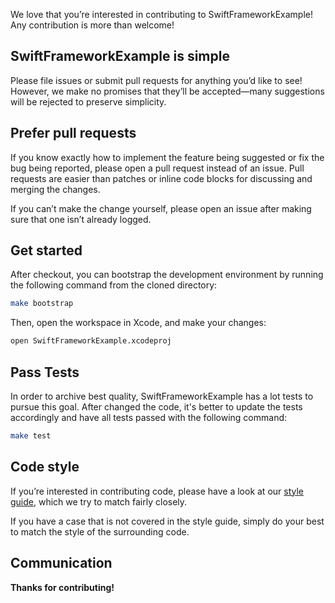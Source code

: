 We love that you’re interested in contributing to SwiftFrameworkExample! Any contribution is more than welcome!

## SwiftFrameworkExample is simple

Please file issues or submit pull requests for anything you’d like to see! However, we make no promises that they’ll be accepted—many suggestions will be rejected to preserve simplicity.

## Prefer pull requests

If you know exactly how to implement the feature being suggested or fix the bug being reported, please open a pull request instead of an issue. Pull requests are easier than patches or inline code blocks for discussing and merging the changes.

If you can’t make the change yourself, please open an issue after making sure that one isn’t already logged.

## Get started

After checkout, you can bootstrap the development environment by running the following command from the cloned directory:

```bash
make bootstrap
```

Then, open the workspace in Xcode, and make your changes:

```bash
open SwiftFrameworkExample.xcodeproj
```

## Pass Tests

In order to archive best quality, SwiftFrameworkExample has a lot tests to pursue this goal. After changed the code, it's better to update the tests accordingly and have all tests passed with the following command:

```bash
make test
```

## Code style

If you’re interested in contributing code, please have a look at our [style guide](https://github.com/github/swift-style-guide), which we try to match fairly closely.

If you have a case that is not covered in the style guide, simply do your best to match the style of the surrounding code.

## Communication

**Thanks for contributing!**
